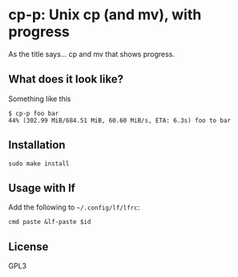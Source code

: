 # cp-p: Unix cp (and mv), with progress

As the title says... cp and mv that shows progress.

## What does it look like?

Something like this

    $ cp-p foo bar
    44% (302.99 MiB/684.51 MiB, 60.60 MiB/s, ETA: 6.3s) foo to bar

## Installation

    sudo make install

## Usage with lf

Add the following to `~/.config/lf/lfrc`:

    cmd paste &lf-paste $id

## License

GPL3
